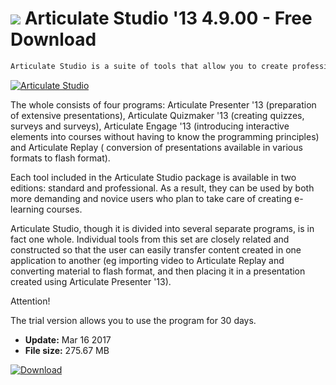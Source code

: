 # ![](https://cdn.softexe.net/static/icon/1/articulate-studio-11119.png) Articulate Studio '13 4.9.00 - Free Download

```sh
Articulate Studio is a suite of tools that allow you to create professional e-learning courses at a very fast pace.
```
[![Articulate Studio](https://gallery.dpcdn.pl/imgc/Tools/63891/g_-_420x350_1.5_-_x20151130001818_0.png)](https://softexe.net/win/multimedia/graphics-design/articulate-studio:ppppa.html)

The whole consists of four programs: Articulate Presenter '13 (preparation of extensive presentations), Articulate Quizmaker '13 (creating quizzes, surveys and surveys), Articulate Engage '13 (introducing interactive elements into courses without having to know the programming principles) and Articulate Replay ( conversion of presentations available in various formats to flash format). 
 
 Each tool included in the Articulate Studio package is available in two editions: standard and professional. As a result, they can be used by both more demanding and novice users who plan to take care of creating e-learning courses.
 
 Articulate Studio, though it is divided into several separate programs, is in fact one whole. Individual tools from this set are closely related and constructed so that the user can easily transfer content created in one application to another (eg importing video to Articulate Replay and converting material to flash format, and then placing it in a presentation created using Articulate Presenter '13).
 
 Attention!
 
 The trial version allows you to use the program for 30 days.


- **Update:** Mar 16 2017
- **File size:** 275.67 MB

[![Download](https://cdn.softexe.net/static/img/download.png)](https://softexe.net/win/multimedia/graphics-design/articulate-studio:ppppa.html)

